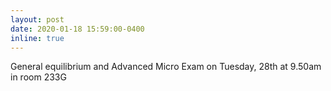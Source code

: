 ```yaml
---
layout: post
date: 2020-01-18 15:59:00-0400
inline: true
---
```

General equilibrium and Advanced Micro Exam on Tuesday, 28th at 9.50am in room 233G  
